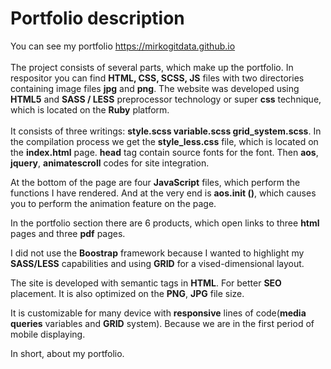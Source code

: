 <h1>Portfolio description</h1>
You can see my portfolio <a href="https://mirkogitdata.github.io"  target="_blank">https://mirkogitdata.github.io</a>
<br> 
<br>
The project consists of several parts, which make up the portfolio. In respositor you can find <b>HTML, CSS, SCSS, JS</b> files with two directories containing image files <b>jpg</b> and <b>png</b>.
The website was developed using <b>HTML5</b> and <b>SASS / LESS</b> preprocessor technology or super <b>css</b> technique, which is located on the <b>Ruby</b> platform.
<br>
<br>
It consists of three writings: <b>style.scss variable.scss grid_system.scss</b>. In the compilation process we get the <b>style_less.css</b> file, which is located on the <b>index.html</b> page. <b>head</b> tag contain source fonts for the font. Then <b>aos</b>, <b>jquery</b>, <b>animatescroll</b> codes for site integration.

At the bottom of the page are four <b>JavaScript</b> files, which perform the functions I have rendered. And at the very end is <b>aos.init ()</b>, which causes you to perform the animation feature on the page.

In the portfolio section there are 6 products, which open links to three <b>html</b> pages and three <b>pdf</b> pages.

I did not use the <b>Boostrap</b> framework because I wanted to highlight my <b>SASS/LESS</b> capabilities and using <b>GRID</b> for a vised-dimensional layout.

The site is developed with semantic tags in <b>HTML</b>. For better <b>SEO</b> placement. It is also optimized on the <b>PNG</b>, <b>JPG</b> file size.

It is customizable for many device with <b>responsive</b> lines of code(<b>media queries</b> variables and <b>GRID</b> system). Because we are in the first period of mobile displaying.

In short, about my portfolio.
